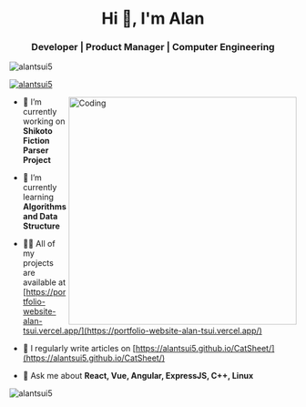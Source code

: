 <h1 align="center">Hi 👋, I'm Alan</h1>
<h3 align="center">Developer | Product Manager | Computer Engineering</h3>


<p align="left"> <img src="https://komarev.com/ghpvc/?username=alantsui5&label=Profile%20views&color=0e75b6&style=flat" alt="alantsui5" /> </p>
<p align="left"> <a href="https://github.com/ryo-ma/github-profile-trophy"><img src="https://github-profile-trophy.vercel.app/?username=alantsui5&rank=-C&-SECRET" alt="alantsui5" /></a> </p>

<img align="right" alt="Coding" width="400" src="https://camo.githubusercontent.com/cae12fddd9d6982901d82580bdf321d81fb299141098ca1c2d4891870827bf17/68747470733a2f2f6d69726f2e6d656469756d2e636f6d2f6d61782f313336302f302a37513379765349765f7430696f4a2d5a2e676966">

- 🔭 I’m currently working on **Shikoto Fiction Parser Project**

- 🌱 I’m currently learning **Algorithms and Data Structure**

- 👨‍💻 All of my projects are available at [https://portfolio-website-alan-tsui.vercel.app/](https://portfolio-website-alan-tsui.vercel.app/)

- 📝 I regularly write articles on [https://alantsui5.github.io/CatSheet/](https://alantsui5.github.io/CatSheet/)

- 💬 Ask me about **React, Vue, Angular, ExpressJS, C++, Linux**

<p><img align="center" src="https://github-readme-streak-stats.herokuapp.com/?user=alantsui5&" alt="alantsui5" /></p>
